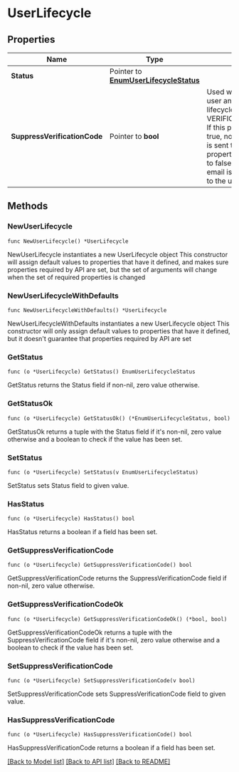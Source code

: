 # UserLifecycle

## Properties

Name | Type | Description | Notes
------------ | ------------- | ------------- | -------------
**Status** | Pointer to [**EnumUserLifecycleStatus**](EnumUserLifecycleStatus.md) |  | [optional] 
**SuppressVerificationCode** | Pointer to **bool** | Used when importing a user and the lifecycle.status is set to VERIFICATION_REQUIRED. If this property is set to true, no verification email is sent to the user. If this property is omitted or set to false, a verification email is sent automatically to the user. | [optional] 

## Methods

### NewUserLifecycle

`func NewUserLifecycle() *UserLifecycle`

NewUserLifecycle instantiates a new UserLifecycle object
This constructor will assign default values to properties that have it defined,
and makes sure properties required by API are set, but the set of arguments
will change when the set of required properties is changed

### NewUserLifecycleWithDefaults

`func NewUserLifecycleWithDefaults() *UserLifecycle`

NewUserLifecycleWithDefaults instantiates a new UserLifecycle object
This constructor will only assign default values to properties that have it defined,
but it doesn't guarantee that properties required by API are set

### GetStatus

`func (o *UserLifecycle) GetStatus() EnumUserLifecycleStatus`

GetStatus returns the Status field if non-nil, zero value otherwise.

### GetStatusOk

`func (o *UserLifecycle) GetStatusOk() (*EnumUserLifecycleStatus, bool)`

GetStatusOk returns a tuple with the Status field if it's non-nil, zero value otherwise
and a boolean to check if the value has been set.

### SetStatus

`func (o *UserLifecycle) SetStatus(v EnumUserLifecycleStatus)`

SetStatus sets Status field to given value.

### HasStatus

`func (o *UserLifecycle) HasStatus() bool`

HasStatus returns a boolean if a field has been set.

### GetSuppressVerificationCode

`func (o *UserLifecycle) GetSuppressVerificationCode() bool`

GetSuppressVerificationCode returns the SuppressVerificationCode field if non-nil, zero value otherwise.

### GetSuppressVerificationCodeOk

`func (o *UserLifecycle) GetSuppressVerificationCodeOk() (*bool, bool)`

GetSuppressVerificationCodeOk returns a tuple with the SuppressVerificationCode field if it's non-nil, zero value otherwise
and a boolean to check if the value has been set.

### SetSuppressVerificationCode

`func (o *UserLifecycle) SetSuppressVerificationCode(v bool)`

SetSuppressVerificationCode sets SuppressVerificationCode field to given value.

### HasSuppressVerificationCode

`func (o *UserLifecycle) HasSuppressVerificationCode() bool`

HasSuppressVerificationCode returns a boolean if a field has been set.


[[Back to Model list]](../README.md#documentation-for-models) [[Back to API list]](../README.md#documentation-for-api-endpoints) [[Back to README]](../README.md)


